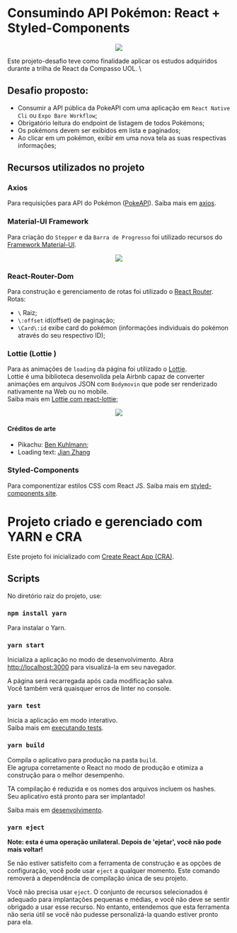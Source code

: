 
# Consumindo API Pokémon: React + Styled-Components

<p align="center">
  <img src="https://media.giphy.com/media/rSNOd8ItQMtYQaWAnW/giphy.gif">
</p>

Este projeto-desafio teve como finalidade aplicar os estudos adquiridos durante a trilha de React da Compasso UOL. \

## Desafio proposto:
- Consumir a API pública da PokeAPI com uma aplicação em `React Native Cli` ou `Expo Bare Workflow`;
- Obrigatório leitura do endpoint de listagem de todos Pokémons;
- Os pokémons devem ser exibidos em lista e paginados;
- Ao clicar em um pokémon, exibir em uma nova tela as suas respectivas informações;

## Recursos utilizados no projeto

### Axios
Para requisições para API do Pokémon ([PokeAPI](https://pokeapi.co/)).
Saiba mais em [axios](https://www.npmjs.com/package/axios).

### Material-UI Framework
Para criação do `Stepper` e da `Barra de Progresso` foi utilizado recursos do [Framework Material-UI](https://www.npmjs.com/package/@material-ui/core).

<p align="center">
  <img src="https://media.giphy.com/media/qcnyrWCihNlO4pMfa0/giphy.gif">
</p>

### React-Router-Dom
Para construção e gerenciamento de rotas foi utilizado o [React Router](https://reactrouter.com/web/guides/quick-start). \
Rotas:
- `\` Raiz;
- `\:offset` id(offset) de paginação;
- `\Card\:id` exibe card do pokémon (informações individuais do pokémon através do seu respectivo ID);

### Lottie (Lottie )
Para as animações de `loading` da página foi utilizado o [Lottie](https://airbnb.io/lottie/#/). \
Lottie é uma biblioteca desenvolida pela Airbnb capaz de converter animações em arquivos JSON com `Bodymovin` que pode ser renderizado nativamente na Web ou no mobile. \
Saiba mais em [Lottie com react-lottie](https://www.npmjs.com/package/react-lottie);

<p align="center">
  <img src="https://media.giphy.com/media/CbF0iM6MEBhWn9AB6t/giphy.gif">
</p>

#### Créditos de arte
- Pikachu: [Ben Kuhlmann](https://lottiefiles.com/user/309694);
- Loading text: [Jian Zhang](https://lottiefiles.com/user/124972)

### Styled-Components
Para componentizar estilos CSS com React JS.
Saiba mais em [styled-components site](https://styled-components.com/).

# Projeto criado e gerenciado com YARN e CRA

Este projeto foi inicializado com [Create React App (CRA)](https://github.com/facebook/create-react-app). 

## Scripts

No diretório raiz do projeto, use:

### `npm install yarn`
Para instalar o Yarn. 

### `yarn start`

Inicializa a aplicação no modo de desenvolvimento.
Abra [http://localhost:3000](http://localhost:3000) para visualizá-la em seu navegador.

A página será recarregada após cada modificação salva.\
Você também verá quaisquer erros de linter no console.

### `yarn test`

Inicia a aplicação em modo interativo.\
Saiba mais em [executando tests](https://facebook.github.io/create-react-app/docs/running-tests).

### `yarn build`

Compila o aplicativo para produção na pasta `build`.\
Ele agrupa corretamente o React no modo de produção e otimiza a construção para o melhor desempenho.

TA compilação é reduzida e os nomes dos arquivos incluem os hashes. \
Seu aplicativo está pronto para ser implantado!

Saiba mais em [desenvolvimento](https://facebook.github.io/create-react-app/docs/deployment).

### `yarn eject`

**Note: esta é uma operação unilateral. Depois de 'ejetar', você não pode mais voltar!**

Se não estiver satisfeito com a ferramenta de construção e as opções de configuração, você pode usar `eject` a qualquer momento. Este comando removerá a dependência de compilação única de seu projeto.

Você não precisa usar `eject`. O conjunto de recursos selecionados é adequado para implantações pequenas e médias, e você não deve se sentir obrigado a usar esse recurso. No entanto, entendemos que esta ferramenta não seria útil se você não pudesse personalizá-la quando estiver pronto para ela.

